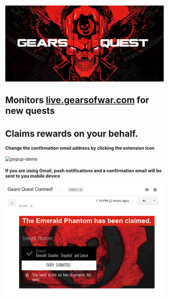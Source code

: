 ![logo](https://github.com/TheanosLearning/GearsQuest/raw/master/images/gears-quest-logo.png)

# Monitors [live.gearsofwar.com](http://live.gearsofwar.com/) for new quests
# Claims rewards on your behalf.

#### Change the confirmation email address by clicking the extension icon
![popup-demo](https://media.giphy.com/media/zeKBFQXfuO7ba/giphy.gif)

#### If you are using Gmail, push notifications and a confirmation email will be sent to you mobile device
![email](https://github.com/TheanosLearning/GearsQuest/raw/master/images/email-notification-mobile.png)
